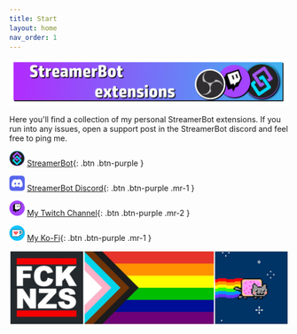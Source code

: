 ```yaml
---
title: Start
layout: home
nav_order: 1
---
```


![Picture](assets/media/sb_title.png)

Here you'll find a collection of my personal StreamerBot extensions. If you run into any issues, open a support post in the StreamerBot discord and feel free to ping me.


![Picture](assets/media/sb_logo.png) [StreamerBot](https://streamer.bot/){: .btn .btn-purple }

![Picture](assets/media/discord_logo.png) [StreamerBot Discord](https://discord.streamer.bot/){: .btn .btn-purple .mr-1 }

![Picture](assets/media/twitch_logo.png) [My Twitch Channel](https://twitch.tv/tawmae){: .btn .btn-purple .mr-2 }

![Picture](assets/media/kofi_logo.png) [My Ko-Fi](https://ko-fi.com/tawmae){: .btn .btn-purple .mr-1 }


![Picture](assets/media/banner.jpg)
